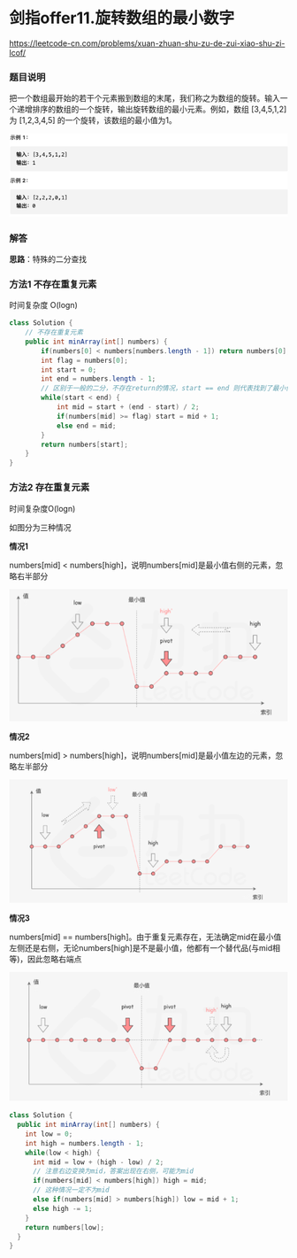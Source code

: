#  剑指offer11.旋转数组的最小数字

https://leetcode-cn.com/problems/xuan-zhuan-shu-zu-de-zui-xiao-shu-zi-lcof/



### 题目说明

把一个数组最开始的若干个元素搬到数组的末尾，我们称之为数组的旋转。输入一个递增排序的数组的一个旋转，输出旋转数组的最小元素。例如，数组 [3,4,5,1,2] 为 [1,2,3,4,5] 的一个旋转，该数组的最小值为1。

![image-20210308182141422](image-20210308182141422.png)



### 解答

**思路**：特殊的二分查找



### 方法1 不存在重复元素

时间复杂度 O(logn)

```java
class Solution {
    // 不存在重复元素
    public int minArray(int[] numbers) {
        if(numbers[0] < numbers[numbers.length - 1]) return numbers[0];
        int flag = numbers[0];
        int start = 0;
        int end = numbers.length - 1;
        // 区别于一般的二分，不存在return的情况，start == end 则代表找到了最小值
        while(start < end) {
            int mid = start + (end - start) / 2;
            if(numbers[mid] >= flag) start = mid + 1;
            else end = mid;
        }
        return numbers[start];
    }
}
```





### 方法2 存在重复元素

时间复杂度O(logn)

如图分为三种情况

**情况1**

numbers[mid] < numbers[high]，说明numbers[mid]是最小值右侧的元素，忽略右半部分

![image-20210308182423559](image-20210308182423559.png)

**情况2**

numbers[mid] > numbers[high]，说明numbers[mid]是最小值左边的元素，忽略左半部分

![image-20210308182620258](image-20210308182620258.png)

**情况3**

numbers[mid] == numbers[high]。由于重复元素存在，无法确定mid在最小值左侧还是右侧，无论numbers[high]是不是最小值，他都有一个替代品(与mid相等)，因此忽略右端点

![image-20210308182823312](image-20210308182823312.png)

```java
class Solution {
  public int minArray(int[] numbers) {
    int low = 0;
    int high = numbers.length - 1;
    while(low < high) {
      int mid = low + (high - low) / 2;
      // 注意右边变换为mid，答案出现在右侧，可能为mid
      if(numbers[mid] < numbers[high]) high = mid;
      // 这种情况一定不为mid
      else if(numbers[mid] > numbers[high]) low = mid + 1;
      else high -= 1;
    }
    return numbers[low];
  }
}
```



